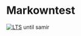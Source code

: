 # Markowntest

[![LTS](https://assets.ubuntu.com/v1/0a5ff561-LTS%402x.png?h=17)](https://gallery.ecr.aws/lts/ubuntu) until samir
